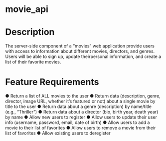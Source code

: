 # movie_api
# Description
The server-side component of a “movies” web application provide users with access to information about different movies, directors, and genres. Users will be able to sign up, update theirpersonal information, and create a list of their favorite movies.
# Feature Requirements
 ● Return a list of ALL movies to the user
 ● Return data (description, genre, director, image URL, whether it’s featured or not) about a
single movie by title to the user
 ● Return data about a genre (description) by name/title (e.g., “Thriller”)
 ● Return data about a director (bio, birth year, death year) by name
 ● Allow new users to register
 ● Allow users to update their user info (username, password, email, date of birth)
 ● Allow users to add a movie to their list of favorites
 ● Allow users to remove a movie from their list of favorites
 ● Allow existing users to deregister
